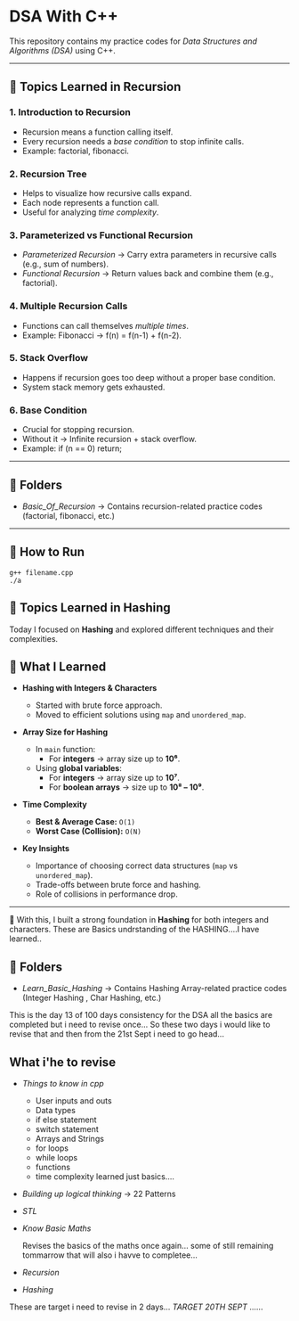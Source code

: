 # DSA With C++

This repository contains my practice codes for *Data Structures and Algorithms (DSA)* using C++.

---

## 📘 Topics Learned in Recursion

### 1. Introduction to Recursion
- Recursion means a function calling itself.
- Every recursion needs a *base condition* to stop infinite calls.
- Example: factorial, fibonacci.

### 2. Recursion Tree
- Helps to visualize how recursive calls expand.
- Each node represents a function call.
- Useful for analyzing *time complexity*.

### 3. Parameterized vs Functional Recursion
- *Parameterized Recursion* → Carry extra parameters in recursive calls (e.g., sum of numbers).
- *Functional Recursion* → Return values back and combine them (e.g., factorial).

### 4. Multiple Recursion Calls
- Functions can call themselves *multiple times*.
- Example: Fibonacci → f(n) = f(n-1) + f(n-2).

### 5. Stack Overflow
- Happens if recursion goes too deep without a proper base condition.
- System stack memory gets exhausted.

### 6. Base Condition
- Crucial for stopping recursion.
- Without it → Infinite recursion + stack overflow.
- Example: if (n == 0) return;

---

## 📂 Folders
- *Basic_Of_Recursion* → Contains recursion-related practice codes (factorial, fibonacci, etc.)

---

## 🚀 How to Run
```
g++ filename.cpp
./a

```

## 📘 Topics Learned in Hashing 

Today I focused on **Hashing** and explored different techniques and their complexities.

## 🔑 What I Learned
- **Hashing with Integers & Characters**
  - Started with brute force approach.
  - Moved to efficient solutions using `map` and `unordered_map`.

- **Array Size for Hashing**
  - In `main` function:
    - For **integers** → array size up to **10⁶**.
  - Using **global variables**:
    - For **integers** → array size up to **10⁷**.
    - For **boolean arrays** → size up to **10⁸ – 10⁹**.

- **Time Complexity**
  - **Best & Average Case:** `O(1)`
  - **Worst Case (Collision):** `O(N)`

- **Key Insights**
  - Importance of choosing correct data structures (`map` vs `unordered_map`).
  - Trade-offs between brute force and hashing.
  - Role of collisions in performance drop.

---

📍 With this, I built a strong foundation in **Hashing** for both integers and characters.
These are Basics undrstanding of the HASHING....I have learned..


## 📂 Folders
- *Learn_Basic_Hashing* → Contains Hashing Array-related practice codes (Integer Hashing , Char Hashing, etc.)

This is the day 13 of 100 days consistency for the DSA all the basics are completed but i need to revise once...
So these two days i would like to revise that and then from the 21st Sept i need to go head... 

## What i'he to revise 
- *Things to know in cpp*
   - User inputs and outs
   - Data types
   - if else statement
   - switch statement
   - Arrays and Strings
   - for loops
   - while loops
   - functions
   - time complexity learned just basics....
- *Building up logical thinking* -> 22 Patterns
- *STL*
- *Know Basic Maths*
   
   Revises the basics of the maths once again... 
   some of still remaining tommarrow that will also i havve to completee...
- *Recursion*
- *Hashing*

These are target i need to revise in 2 days... *TARGET 20TH SEPT*
......